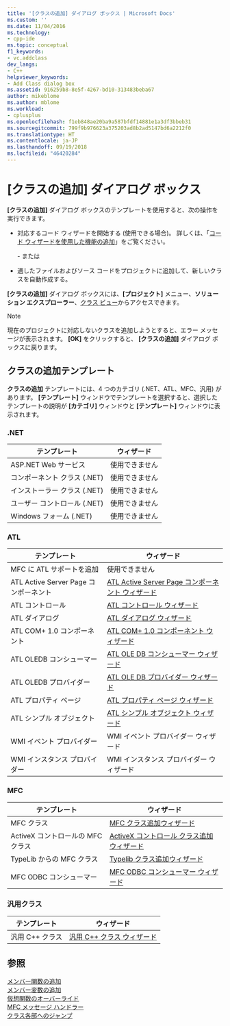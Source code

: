 ```yaml
---
title: '[クラスの追加] ダイアログ ボックス | Microsoft Docs'
ms.custom: ''
ms.date: 11/04/2016
ms.technology:
- cpp-ide
ms.topic: conceptual
f1_keywords:
- vc.addclass
dev_langs:
- C++
helpviewer_keywords:
- Add Class dialog box
ms.assetid: 916259b8-8e5f-4267-bd10-313483beba67
author: mikeblome
ms.author: mblome
ms.workload:
- cplusplus
ms.openlocfilehash: f1eb848ae20ba9a587bfdf14881e1a3df3bbeb31
ms.sourcegitcommit: 799f9b976623a375203ad8b2ad5147bd6a2212f0
ms.translationtype: HT
ms.contentlocale: ja-JP
ms.lasthandoff: 09/19/2018
ms.locfileid: "46420284"
---
```

# <a name="add-class-dialog-box"></a>[クラスの追加] ダイアログ ボックス

**[クラスの追加]** ダイアログ ボックスのテンプレートを使用すると、次の操作を実行できます。

- 対応するコード ウィザードを開始する (使用できる場合)。 詳しくは、「[コード ウィザードを使用した機能の追加](../ide/adding-functionality-with-code-wizards-cpp.md)」をご覧ください。

   \- または

- 適したファイルおよびソース コードをプロジェクトに追加して、新しいクラスを自動作成する。

**[クラスの追加]** ダイアログ ボックスには、**[プロジェクト]** メニュー、**ソリューション エクスプローラー**、[クラス ビュー](/visualstudio/ide/viewing-the-structure-of-code)からアクセスできます。

> [!NOTE]
>  現在のプロジェクトに対応しないクラスを追加しようとすると、エラー メッセージが表示されます。 **[OK]** をクリックすると、 **[クラスの追加]** ダイアログ ボックスに戻ります。

## <a name="add-class-templates"></a>クラスの追加テンプレート

**クラスの追加** テンプレートには、4 つのカテゴリ (.NET、ATL、MFC、汎用) があります。 **[テンプレート]** ウィンドウでテンプレートを選択すると、選択したテンプレートの説明が **[カテゴリ]** ウィンドウと **[テンプレート]** ウィンドウに表示されます。

### <a name="net"></a>.NET

|テンプレート|ウィザード|
|--------------|------------|
|ASP.NET Web サービス|使用できません|
|コンポーネント クラス (.NET)|使用できません|
|インストーラー クラス (.NET)|使用できません|
|ユーザー コントロール (.NET)|使用できません|
|Windows フォーム (.NET)|使用できません|

### <a name="atl"></a>ATL

|テンプレート|ウィザード|
|--------------|------------|
|MFC に ATL サポートを追加|使用できません|
|ATL Active Server Page コンポーネント|[ATL Active Server Page コンポーネント ウィザード](../atl/reference/atl-active-server-page-component-wizard.md)|
|ATL コントロール|[ATL コントロール ウィザード](../atl/reference/atl-control-wizard.md)|
|ATL ダイアログ|[ATL ダイアログ ウィザード](../atl/reference/atl-dialog-wizard.md)|
|ATL COM+ 1.0 コンポーネント|[ATL COM+ 1.0 コンポーネント ウィザード](../atl/reference/atl-com-plus-1-0-component-wizard.md)|
|ATL OLEDB コンシューマー|[ATL OLE DB コンシューマー ウィザード](../atl/reference/atl-ole-db-consumer-wizard.md)|
|ATL OLEDB プロバイダー|[ATL OLE DB プロバイダー ウィザード](../atl/reference/atl-ole-db-provider-wizard.md)|
|ATL プロパティ ページ|[ATL プロパティ ページ ウィザード](../atl/reference/atl-property-page-wizard.md)|
|ATL シンプル オブジェクト|[ATL シンプル オブジェクト ウィザード](../atl/reference/atl-simple-object-wizard.md)|
|WMI イベント プロバイダー|WMI イベント プロバイダー ウィザード|
|WMI インスタンス プロバイダー|WMI インスタンス プロバイダー ウィザード|

### <a name="mfc"></a>MFC

|テンプレート|ウィザード|
|--------------|------------|
|MFC クラス|[MFC クラス追加ウィザード](../mfc/reference/mfc-add-class-wizard.md)|
|ActiveX コントロールの MFC クラス|[ActiveX コントロール クラス追加ウィザード](../ide/add-class-from-activex-control-wizard.md)|
|TypeLib からの MFC クラス|[Typelib クラス追加ウィザード](../mfc/reference/add-class-from-typelib-wizard.md)|
|MFC ODBC コンシューマー|[MFC ODBC コンシューマー ウィザード](../mfc/reference/mfc-odbc-consumer-wizard.md)|

### <a name="generic-classes"></a>汎用クラス

|テンプレート|ウィザード|
|--------------|------------|
|汎用 C++ クラス|[汎用 C++ クラス ウィザード](../ide/generic-cpp-class-wizard.md)|

## <a name="see-also"></a>参照

[メンバー関数の追加](../ide/adding-a-member-function-visual-cpp.md)<br>
[メンバー変数の追加](../ide/adding-a-member-variable-visual-cpp.md)<br>
[仮想関数のオーバーライド](../ide/overriding-a-virtual-function-visual-cpp.md)<br>
[MFC メッセージ ハンドラー](../mfc/reference/adding-an-mfc-message-handler.md)<br>
[クラス各部へのジャンプ](../ide/navigating-the-class-structure-visual-cpp.md)